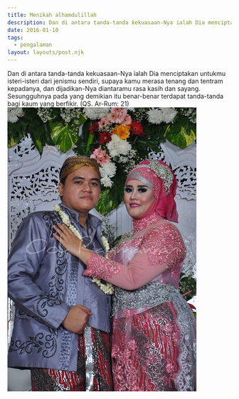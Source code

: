 ```yaml
---
title: Menikah alhamdulillah
description: Dan di antara tanda-tanda kekuasaan-Nya ialah Dia menciptakan untukmu isteri-isteri dari jenismu sendiri, supaya kamu merasa tenang dan tentram kepadanya, dan dijadikan-Nya diantaramu rasa kasih dan sayang. Sesungguhnya pada yang demikian itu benar-benar terdapat tanda-tanda bagi kaum yang berfikir. (QS. Ar-Rum: 21).
date: 2016-01-10
tags:
  - pengalaman
layout: layouts/post.njk
---
```

Dan di antara tanda-tanda kekuasaan-Nya ialah Dia menciptakan untukmu isteri-isteri dari jenismu sendiri, supaya kamu merasa tenang dan tentram kepadanya, dan dijadikan-Nya diantaramu rasa kasih dan sayang. Sesungguhnya pada yang demikian itu benar-benar terdapat tanda-tanda bagi kaum yang berfikir. (QS. Ar-Rum: 21)
![Alhamdulillah](/img/wedding.jpg)